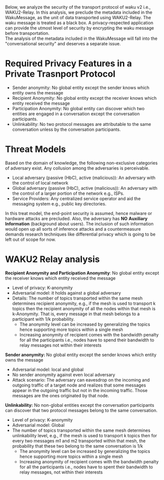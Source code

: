 Below, we analyze the security of the transport protocol of waku v2 i.e., WAKU2-Relay. In this analysis, we preclude the metadata included in the WakuMessage, as the unit of data transported using WAKU2-Relay. The waku message is treated as a black box. A privacy-respected application can provide the utmost level of security by encrypting the waku message before transportation.  
The analysis of the metadata included in the WakuMessage will fall into the "conversational security" and deserves a separate issue. 

#  Required Privacy Features in a Private Trasnport Protocol
- Sender anonymity: No global entity except the sender knows which entity owns the message
- Recipient Anonymity: No global entity except the receiver knows which entity received the message
- Participation Anonymity: No global entity can discover which two entities are engaged in a conversation except the conversation participants.
- Unlinkability: No two protocol messages are attributable to the same conversation unless by the conversation participants.

# Threat Models
Based on the domain of knowledge, the following non-exclusive categories of adversary exist. Any collusion among the adversaries is perceivable. 
- Local adversary (passive (HbC), active (malicious)): An adversary with the control of local network
- Global adversary (passive (HbC), active (malicious)): An adversary with the control of a larger portion of the network e.g., ISPs.
- Service Providers: Any centralized service operator and aid the messaging system e.g., public key directories.

In this treat model, the end-point security is assumed, hence malware or hardware attacks are precluded.
Also, the adversary has **NO** **Auxiliary** **Information** (background about users). The inclusion of such information would open up all sorts of inference attacks and a countermeasure demands research techniques like differential privacy which is going to be left out of scope for now.

# WAKU2 Relay analysis

**Recipient Anonymity and Participation Anonymity**: No global entity except the receiver knows which entity received the message
- Level of privacy: K-anonymity
- Adversarial model: it holds against a global adversary 
- Details: The number of topics transported within the same mesh determines recipient anonymity, e.g., if the mesh is used to transport k topics then the recipient anonymity of all the nodes within that mesh is k-Anonymity. That is, every message in that mesh belongs to a participant with 1/k probability.
  - The anonymity level can be increased by generalizing the topics hence supporting more topics within a single mesh
  - Increasing anonymity of recipient comes with the bandwidth penalty for all the participants i.e., nodes have to spend their bandwidth to relay messages not within their interests


**Sender anonymity:** No global entity except the sender knows which entity owns the message
- Adversarial model: local and global 
- No sender anonymity against even local adversary
- Attack scenario: The adversary can eavesdrop on the incoming and outgoing traffic of a target node and realizes that some messages appear in the outgoing traffic but not in the incoming traffic. Those messages are the ones originated by that node. 


**Unlinkability:** No non-global entities except the conversation participants can discover that two protocol messages belong to the same conversation.
- Level of privacy: K-anonymity
- Adversarial model: Global 
- The number of topics transported within the same mesh determines unlinkability level, e.g., if the mesh is used to transport k topics then for every two messages m1 and m2 transported within that mesh, the probability that these two belong to the same conversation is 1/k 
  - The anonymity level can be increased by generalizing the topics hence supporting more topics within a single mesh
  - Increasing anonymity of recipient comes with the bandwidth penalty for all the participants i.e., nodes have to spent their bandwidth to relay messages, not within their interests 

